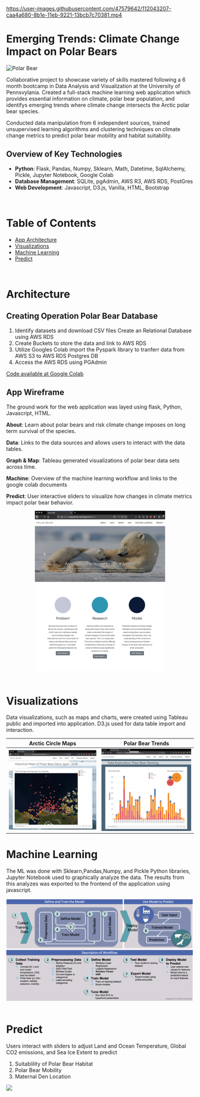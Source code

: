 
https://user-images.githubusercontent.com/47579642/112043207-caa4a680-8b1e-11eb-9221-13bcb7c70381.mp4

# Emerging Trends: Climate Change Impact on Polar Bears

![Polar Bear](https://images.squarespace-cdn.com/content/v1/51292042e4b0dc8d3ddb253e/1447634623486-ZVZYGIU5S1W1ZOHCF9MN/ke17ZwdGBToddI8pDm48kAgoMWptO3q6XYflqvkVwvd7gQa3H78H3Y0txjaiv_0fDoOvxcdMmMKkDsyUqMSsMWxHk725yiiHCCLfrh8O1z5QPOohDIaIeljMHgDF5CVlOqpeNLcJ80NK65_fV7S1Ue4JYMJiQYQT2SajeNL8o6d3TTqzfqGg26y0ItpSLbmrAEWBWR6SmtzKWx2Ta0VnXw/PolarBear_Banner.jpg?format=1500w)


Collaborative project to showcase variety of skills mastered following a 6 month bootcamp in Data Analysis and Visualization at the University of Pennsvylania. Created a full-stack machine learning web application which provides essential information on climate, polar bear population, and identifys emerging trends where climate change intersects the Arctic polar bear species. 

Conducted data manipulation from 6 independent sources, trained unsupervised learning algorithms and clustering techniques on climate change metrics to predict polar bear mobility and habitat suitability.

##  Overview of Key Technologies
* **Python**: Flask, Pandas, Numpy, Sklearn, Math, Datetime, SqlAlchemy, Pickle, Jupyter Notebook, Google Colab
* **Database Management**: SQLite, pgAdmin, AWS R3, AWS RDS, PostGres
* **Web Development**: Javascript, D3.js, Vanilla, HTML, Bootstrap

<br>

# Table of Contents

- [App Architecture](#Architecture)
- [Visualizations](#Visualizations)
- [Machine Learning](#development)
- [Predict](#contribute)

<br>

# Architecture

## Creating Operation Polar Bear Database

1. Identify datasets and download CSV files
    Create an Relational Database using AWS RDS
2. Create Buckets to store the data and link to AWS RDS
3. Utilize Googles Colab import the Pyspark library to tranferr data from AWS S3 to AWS RDS Postgres DB
4. Access the AWS RDS using PGAdmin

[Code available at Google Colab](https://colab.research.google.com/gist/lilstarhunter/358ed454c43361c6cee5ead3b23eccea/polarbeardatabase.ipynb) 

## App Wireframe
The ground work for the web application was layed using flask, Python, Javascript, HTML.

**About**: Learn about polar bears and risk climate change imposes on long term survival of the species.

**Data**: Links to the data sources and allows users to interact with the data tables.

**Graph & Map**: Tableau generated visualizations of polar bear data sets across time.

**Machine**: Overview of the machine learning workflow and links to the google colab documents

**Predict**: User interactive sliders to visualize how changes in climate metrics impact polar bear behavior.


<div style="text-align:center"><img src="Images/wireframe2.png" width="350px"></div>


<br>

# Visualizations 
Data visualizations, such as maps and charts, were created using Tableau public and imported into application. D3.js used for data table import and interaction.

Arctic Circle Maps            |  Polar Bear Trends
:-------------------------:|:-------------------------:
![](Images/map.png)  |  ![](Images/chart.png)



# Machine Learning

The ML was done with Sklearn,Pandas,Numpy, and Pickle Python libraries, Jupyter Notebook used to graphically analyze the data. The results from this analyzes was exported to the frontend of the application using javascript.

<div style="text-align:center"><img src="static/ml_workflow.png"></div>

<br>

# Predict

Users interact with sliders to adjust Land and Ocean Temperature, Global CO2 emissions, and Sea Ice Extent to predict 
1. Suitablility of Polar Bear Habitat
2. Polar Bear Mobility
3. Maternal Den Location

![](https://youtu.be/Y74U1o0uQ6E)
